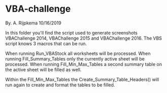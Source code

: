 # VBA-challenge
By. A. Rijpkema 10/16/2019

In this folder you'll find the script used to generate screenshots VBAChallenge 2014, VBAChallenge 2015 and VBAChallenge 2016.
The VBS script knows 3 macros that can be run. 

When running Run_VBAStock all worksheets will be processed.
When running Fill_Summary_Tables only the currently active sheet will be processed.
When running Fill_Min_Max_Tables a second summary table on the active sheet will be filled as well.

Within the Fill_Min_Max_Tables the Create_Summary_Table_Headers() will run again to create and format the tables to be filled.